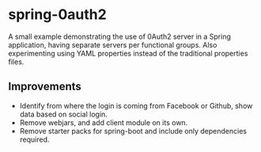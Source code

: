 # spring-0auth2
A small example demonstrating the use of 0Auth2 server in a Spring application, having separate 
servers per functional groups. Also experimenting using YAML properties instead of the
traditional properties files. 

## Improvements ##

* Identify from where the login is coming from Facebook or Github, show data based on social login.
* Remove webjars, and add client module on its own.
* Remove starter packs for spring-boot and include only dependencies required.